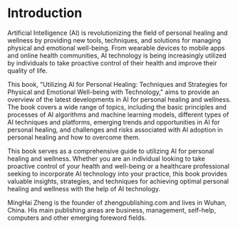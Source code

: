 # Introduction

Artificial Intelligence (AI) is revolutionizing the field of personal healing and wellness by providing new tools, techniques, and solutions for managing physical and emotional well-being. From wearable devices to mobile apps and online health communities, AI technology is being increasingly utilized by individuals to take proactive control of their health and improve their quality of life.

This book, "Utilizing AI for Personal Healing: Techniques and Strategies for Physical and Emotional Well-being with Technology," aims to provide an overview of the latest developments in AI for personal healing and wellness. The book covers a wide range of topics, including the basic principles and processes of AI algorithms and machine learning models, different types of AI techniques and platforms, emerging trends and opportunities in AI for personal healing, and challenges and risks associated with AI adoption in personal healing and how to overcome them.

This book serves as a comprehensive guide to utilizing AI for personal healing and wellness. Whether you are an individual looking to take proactive control of your health and well-being or a healthcare professional seeking to incorporate AI technology into your practice, this book provides valuable insights, strategies, and techniques for achieving optimal personal healing and wellness with the help of AI technology.

MingHai Zheng is the founder of zhengpublishing.com and lives in Wuhan, China. His main publishing areas are business, management, self-help, computers and other emerging foreword fields.
